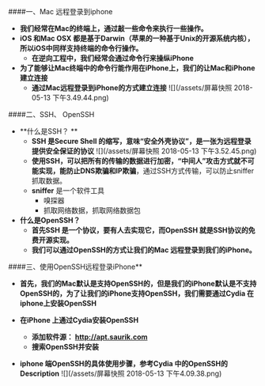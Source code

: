 ####一、Mac 远程登录到iphone 
- **我们经常在Mac的终端上，通过敲一些命令来执行一些操作。**
- **iOS 和Mac OSX 都是基于Darwin（苹果的一种基于Unix的开源系统内核），所以iOS中同样支持终端的命令行操作。**
    - **在逆向工程中，我们经常会通过命令行来操纵iPhone**
- **为了能够让Mac终端中的命令行能作用在iPhone上，我们的让Mac和iPhone建立连接**
    - **通过Mac远程登录到iPhone的方式建立连接**
    ![](/assets/屏幕快照 2018-05-13 下午3.49.44.png)
    

####二、SSH、 OpenSSH
- **什么是SSH？ **
    - **SSH 是Secure Shell 的缩写，意味“安全外壳协议”，是一张为远程登录提供安全保证的协议**
    ![](/assets/屏幕快照 2018-05-13 下午3.52.45.png)
    - **使用SSH，可以把所有的传输的数据进行加密，“中间人”攻击方式就不可能实现，能防止DNS欺骗和IP欺骗**，通过SSH方式传输，可以防止sniffer 抓取数据。
    - **sniffer** 是一个软件工具
        - 嗅探器
        - 抓取网络数据，抓取网络数据包
- **什么是OpenSSH？**
    - **首先SSH 是一个协议，要有人去实现它，而OpenSSH 就是SSH协议的免费开源实现。**
    - **我们可以通过OpenSSH的方式让我们的Mac 远程登录到我们的iPhone。**
    
####三、使用OpenSSH远程登录iPhone**
- **首先，我们的Mac默认是支持OpenSSH的，但是我们的iPhone默认是不支持OpenSSH的，为了让我们的iPhone支持OpenSSH，我们需要通过Cydia 在iphone上安装OpenSSH**

- **在iPhone 上通过Cydia安装OpenSSH**
    - **添加软件源： http://apt.saurik.com**
    - **搜索OpenSSH并安装**
- **iphone 端OpenSSH的具体使用步骤，参考Cydia 中的OpenSSH的Description**
![](/assets/屏幕快照 2018-05-13 下午4.09.38.png)

